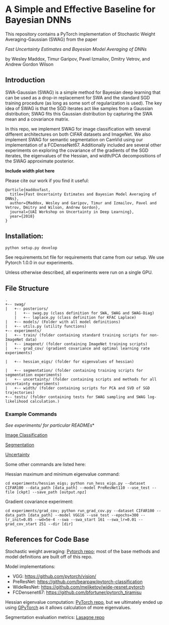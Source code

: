 # A Simple and Effective Baseline for Bayesian DNNs

This repository contains a PyTorch implementation of Stochastic Weight Averaging-Gaussian (SWAG) from the paper

*Fast Uncertainty Estimates and Bayesian Model Averaging of DNNs*

by Wesley Maddox, Timur Garipov, Pavel Izmailov, Dmitry Vetrov, and Andrew Gordon Wilson

## Introduction

SWA-Gaussian (SWAG) is a simple method for Bayesian deep learning that can be used as a drop-in replacement for SWA and the standard SGD training procedure (as long as some sort of regularization is used).
The key idea of SWAG is that the SGD iterates act like samples from a Gaussian distribution; SWAG fits this Gaussian distribution by capturing the SWA mean and a covariance matrix.

In this repo, we implement SWAG for image classification with several different architectures on both CIFAR datasets and ImageNet. We also implement SWAG for semantic segmentation on CamVid using our implementation of a FCDenseNet67.
Additionally included are several other experiments on exploring the covariance of the gradients of the SGD iterates, the eigenvalues of the Hessian, and width/PCA decompositions of the SWAG approximate posterior.

**Include width plot here**

Please cite our work if you find it useful:
```
@article{maddoxfast,
  title={Fast Uncertainty Estimates and Bayesian Model Averaging of DNNs},
  author={Maddox, Wesley and Garipov, Timur and Izmailov, Pavel and Vetrov, Dmitry and Wilson, Andrew Gordon},
  journal={UAI Workshop on Uncertainty in Deep Learning},
  year={2018}
}
```

## Installation:

```bash
python setup.py develop
```

See requirements.txt file for requirements that came from our setup. We use Pytorch 1.0.0 in our experiments.

Unless otherwise described, all experiments were run on a single GPU.

## File Structure

```
.
+-- swag/
|   +-- posteriors/
    |   +-- swag.py (class definition for SWA, SWAG and SWAG-Diag)
    |   +-- laplace.py (class definition for KFAC Laplace)
|   +-- models/ (Folder with all model definitions)
|   +-- utils.py (utility functions)
+-- experiments/
|   +-- train/ (folder containing standard training scripts for non-ImageNet data)
|   +-- imagenet/ (folder containing ImageNet training scripts)
|   +-- grad_cov/ (gradient covariance and optimal learning rate experiments)      

|   +-- hessian_eigs/ (folder for eigenvalues of hessian)

|   +-- segmentation/ (folder containing training scripts for segmentation experiments)
|   +-- uncertainty/ (folder containing scripts and methods for all uncertainty experiments)
|   +-- width/ (folder containing scripts for PCA and SVD of SGD trajectories)
+-- tests/ (folder containing tests for SWAG sampling and SWAG log-likelihood calculation.)
```

### Example Commands

**See experiments/* for particular READMEs**

[Image Classification](experiments/train/README.md)

[Segmentation](experiments/segmentation/README.md)

[Uncertainty](experiments/uncertainty/README.md)

Some other commands are listed here:

Hessian maximum and minimum eigenvalue command:

```cd experiments/hessian_eigs; python run_hess_eigs.py --dataset CIFAR100 --data_path [data_path] --model PreResNet110 --use_test --file [ckpt] --save_path [output.npz] ```

Gradient covariance experiment:

```cd experiments/grad_cov; python run_grad_cov.py --dataset CIFAR100 --data_path [data_path] --model VGG16 --use_test --epochs=300 --lr_init=0.05 --wd=5e-4 --swa --swa_start 161 --swa_lr=0.01 --grad_cov_start 251 --dir [dir] ```


## References for Code Base

Stochastic weight averaging: [Pytorch repo](https://github.com/timgaripov/swa/); most of the base methods and model definitions are built off of this repo.

Model implementations:
  - VGG: https://github.com/pytorch/vision/
  - PreResNet: https://github.com/bearpaw/pytorch-classification
  - WideResNet: https://github.com/meliketoy/wide-resnet.pytorch
  - FCDensenet67: https://github.com/bfortuner/pytorch_tiramisu

Hessian eigenvalue computation: [PyTorch repo](https://github.com/tomgoldstein/loss-landscape), but we ultimately ended up using [GPyTorch](https://gpytorch.ai) as it allows calculation of more eigenvalues.

Segmentation evaluation metrics: [Lasagne repo](https://github.com/SimJeg/FC-DenseNet/blob/master/metrics.py)
